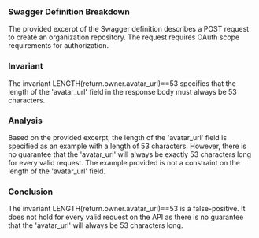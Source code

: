 ### Swagger Definition Breakdown

The provided excerpt of the Swagger definition describes a POST request to create an organization repository. The request requires OAuth scope requirements for authorization.

### Invariant

The invariant LENGTH(return.owner.avatar_url)==53 specifies that the length of the 'avatar_url' field in the response body must always be 53 characters.

### Analysis

Based on the provided excerpt, the length of the 'avatar_url' field is specified as an example with a length of 53 characters. However, there is no guarantee that the 'avatar_url' will always be exactly 53 characters long for every valid request. The example provided is not a constraint on the length of the 'avatar_url' field.

### Conclusion

The invariant LENGTH(return.owner.avatar_url)==53 is a false-positive. It does not hold for every valid request on the API as there is no guarantee that the 'avatar_url' will always be 53 characters long.

